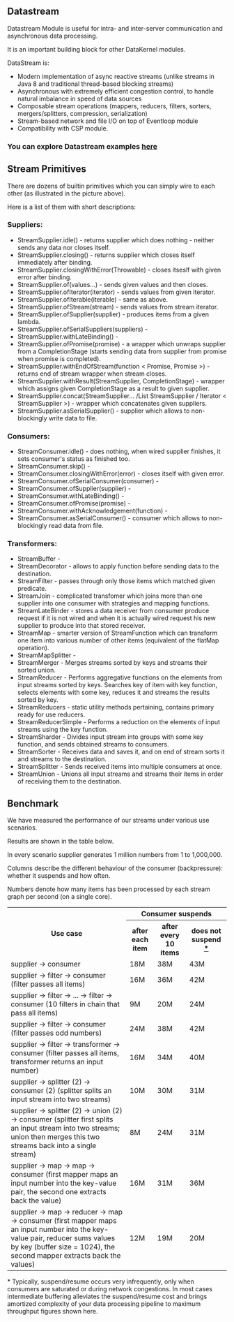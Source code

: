 ## Datastream

Datastream Module is useful for intra- and inter-server communication and asynchronous data processing.

It is an important building block for other DataKernel modules.

DataStream is:
* Modern implementation of async reactive streams (unlike streams in Java 8 and traditional thread-based blocking streams)
* Asynchronous with extremely efficient congestion control, to handle natural imbalance in speed of data sources
* Composable stream operations (mappers, reducers, filters, sorters, mergers/splitters, compression, serialization)
* Stream-based network and file I/O on top of Eventloop module
* Compatibility with CSP module.

### You can explore Datastream examples [here](https://github.com/softindex/datakernel/tree/master/examples/datastreams)


## Stream Primitives

There are dozens of builtin primitives which you can simply wire to each other (as illustrated in the picture above).

Here is a list of them with short descriptions:

### Suppliers:
  * StreamSupplier.idle() - returns supplier which does nothing - neither sends any data nor closes itself.
  * StreamSupplier.closing() - returns supplier which closes itself immediately after binding.
  * StreamSupplier.closingWithError(Throwable) - closes itseslf with given error after binding.
  * StreamSupplier.of(values...) - sends given values and then closes.
  * StreamSupplier.ofIterator(iterator) - sends values from given iterator.
  * StreamSupplier.ofIterable(iterable) - same as above.
  * StreamSupplier.ofStream(stream) - sends values from stream iterator.
  * StreamSupplier.ofSupplier(supplier) - produces items from a given lambda.
  * StreamSupplier.ofSerialSuppliers(suppliers) - 
  * StreamSupplier.withLateBinding() - 
  * StreamSupplier.ofPromise(promise) - a wrapper which unwraps supplier from a CompletionStage (starts sending data from supplier from promise when promise is completed).
  * StreamSupplier.withEndOfStream(function < Promise, Promise >) - returns end of stream wrapper when stream closes.
  * StreamSupplier.withResult(StreamSupplier, CompletionStage) - wrapper which assigns given CompletionStage as a result to given supplier.
  * StreamSupplier.concat(StreamSupplier... /List StreamSupplier / Iterator < StreamSupplier >) - wrapper which concatenates given suppliers.
  * StreamSupplier.asSerialSupplier() - supplier which allows to non-blockingly write data to file.


### Consumers:
  * StreamConsumer.idle() - does nothing, when wired supplier finishes, it sets consumer's status as finished too.
  * StreamConsumer.skip() - 
  * StreamConsumer.closingWithError(error) - closes itself with given error.
  * StreamConsumer.ofSerialConsumer(consumer) -
  * StreamConsumer.ofSupplier(supplier) - 
  * StreamConsumer.withLateBinding() - 
  * StreamConsumer.ofPromise(promise) - 
  * StreamConsumer.withAcknowledgement(function) - 
  * StreamConsumer.asSerialConsumer() - consumer which allows to non-blockingly read data from file.

### Transformers:
  * StreamBuffer - 
  * StreamDecorator -  allows to apply function before sending data to the destination.
  * StreamFilter - passes through only those items which matched given predicate.
  * StreamJoin - complicated transfomer which joins more than one supplier into one consumer with strategies and mapping functions.
  * StreamLateBinder - stores a data receiver from consumer produce request if it is not wired and when it is actually wired request his new supplier to produce into that stored receiver.
  * StreamMap - smarter version of StreamFunction which can transform one item into various number of other items (equivalent of the flatMap operation).
  * StreamMapSplitter - 
  * StreamMerger - Merges streams sorted by keys and streams their sorted union.
  * StreamReducer - Performs aggregative functions on the elements from input streams sorted by keys. Searches key of item with key function, selects elements with some key, reduces it and streams the results sorted by key.
  * StreamReducers - static utility methods pertaining, contains primary ready for use reducers.
  * StreamReducerSimple - Performs a reduction on the elements of input streams using the key function.
  * StreamSharder - Divides input stream into groups with some key function, and sends obtained streams to consumers.
  * StreamSorter - Receives data and saves it, and on end of stream sorts it and streams to the destination.
  * StreamSplitter - Sends received items into multiple consumers at once.
  * StreamUnion - Unions all input streams and streams their items in order of receiving them to the destination.

## Benchmark

We have measured the performance of our streams under various use scenarios.

Results are shown in the table below.

In every scenario supplier generates 1 million numbers from 1 to 1,000,000.

Columns describe the different behaviour of the consumer (backpressure): whether it suspends and how often.

Numbers denote how many items has been processed by each stream graph per second (on a single core).

<table>
    <tr>
        <th rowspan="2">Use case</th>
        <th colspan="3">Consumer suspends</th>
    </tr>
    <tr>
        <th>after each item</th>
        <th>after every 10 items</th>
        <th>does not suspend <a href="#footnote-streams-benchmark">*</a></th>
    </tr>
    <tr>
        <td>supplier -> consumer</td>
        <td>18M</td>
        <td>38M</td>
        <td>43M</td>
    </tr>
    <tr>
        <td>supplier -> filter -> consumer (filter passes all items)</td>
        <td>16M</td>
        <td>36M</td>
        <td>42M</td>
    </tr>
    <tr>
        <td>supplier -> filter -> ... -> filter -> consumer (10 filters in chain that pass all items)</td>
        <td>9M</td>
        <td>20M</td>
        <td>24M</td>
    </tr>
    <tr>
        <td>supplier -> filter -> consumer (filter passes odd numbers)</td>
        <td>24M</td>
        <td>38M</td>
        <td>42M</td>
    </tr>
    <tr>
        <td>supplier -> filter -> transformer -> consumer (filter passes all items, transformer returns an input number)</td>
        <td>16M</td>
        <td>34M</td>
        <td>40M</td>
    </tr>
    <tr>
        <td>supplier -> splitter (2) -> consumer (2) (splitter splits an input stream into two streams)</td>
        <td>10M</td>
        <td>30M</td>
        <td>31M</td>
    </tr>
    <tr>
        <td>supplier -> splitter (2) -> union (2) -> consumer (splitter first splits an input stream into two streams; union then merges this two streams back into a single stream)</td>
        <td>8M</td>
        <td>24M</td>
        <td>31M</td>
    </tr>
    <tr>
        <td>supplier -> map -> map -> consumer (first mapper maps an input number into the key-value pair, the second one extracts back the value)</td>
        <td>16M</td>
        <td>31M</td>
        <td>36M</td>
    </tr>
    <tr>
        <td>supplier -> map -> reducer -> map -> consumer (first mapper maps an input number into the key-value pair, reducer sums values by key (buffer size = 1024), the second mapper extracts back the values)</td>
        <td>12M</td>
        <td>19M</td>
        <td>20M</td>
    </tr>
</table>

<a name="footnote-streams-benchmark">\*</a> Typically, suspend/resume occurs very infrequently, only when consumers are 
saturated or during network congestions. In most cases intermediate buffering alleviates the suspend/resume cost and 
brings amortized complexity of your data processing pipeline to maximum throughput figures shown here.
